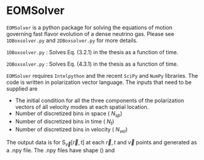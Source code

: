 # EOMSolver
`EOMSolver` is a python package for solving the equations of motion governing fast flavor evolution of a dense neutrino gas. Please see `1DBoxsolver.py` and `2DBoxsolver.py` for more details.

`1DBoxsolver.py` : Solves Eq. (3.2.1) in the thesis as a function of time. 

`2DBoxsolver.py` : Solves Eq. (4.3.1) in the thesis as a function of time. 

`EOMSolver` requires `Intelpython` and the recent `SciPy` and `NumPy` libraries. The code is written in polarization vector language. The inputs that need to be supplied are 
- The initial condition for all the three components of the polarization vectors of all velocity modes at each spatial location. 
- Number of discretized bins in space ( ${N}_{sp}$)
- Number of discretized bins in time ( ${N}_{t}$)
- Number of discretized bins in velocity ( ${N}_{vel}$)

The output data is for $\mathsf{S}_{\vec{v}}[\vec{r}, t]$ at each $\vec{r}, t$ and $\vec{v}$ points and generated as a .npy file. The .npy files have shape () and 
